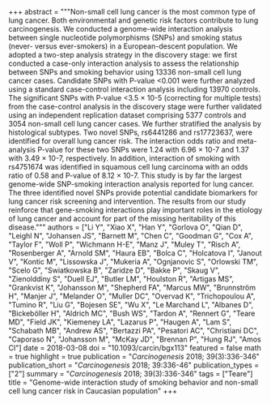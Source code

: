 +++
abstract = """Non-small cell lung cancer is the most common type of lung cancer. Both environmental and genetic risk factors contribute to lung carcinogenesis. We conducted a genome-wide interaction analysis between single nucleotide polymorphisms (SNPs) and smoking status (never- versus ever-smokers) in a European-descent population. We adopted a two-step analysis strategy in the discovery stage: we first conducted a case-only interaction analysis to assess the relationship between SNPs and smoking behavior using 13336 non-small cell lung cancer cases. Candidate SNPs with P-value <0.001 were further analyzed using a standard case-control interaction analysis including 13970 controls. The significant SNPs with P-value <3.5 × 10-5 (correcting for multiple tests) from the case-control analysis in the discovery stage were further validated using an independent replication dataset comprising 5377 controls and 3054 non-small cell lung cancer cases. We further stratified the analysis by histological subtypes. Two novel SNPs, rs6441286 and rs17723637, were identified for overall lung cancer risk. The interaction odds ratio and meta-analysis P-value for these two SNPs were 1.24 with 6.96 × 10-7 and 1.37 with 3.49 × 10-7, respectively. In addition, interaction of smoking with rs4751674 was identified in squamous cell lung carcinoma with an odds ratio of 0.58 and P-value of 8.12 × 10-7. This study is by far the largest genome-wide SNP-smoking interaction analysis reported for lung cancer. The three identified novel SNPs provide potential candidate biomarkers for lung cancer risk screening and intervention. The results from our study reinforce that gene-smoking interactions play important roles in the etiology of lung cancer and account for part of the missing heritability of this disease."""
authors = ["Li Y", "Xiao X", "Han Y", "Gorlova O", "Qian D", "Leighl N", "Johansen JS", "Barnett M", "Chen C", "Goodman G", "Cox A", "Taylor F", "Woll P", "Wichmann H-E", "Manz J", "Muley T", "Risch A", "Rosenberger A", "Arnold SM", "Haura EB", "Bolca C", "Holcatova I", "Janout V", "Kontic M", "Lissowska J", "Mukeria A", "Ognjanovic S", "Orlowski TM", "Scelo G", "Swiatkowska B", "Zaridze D", "Bakke P", "Skaug V", "Zienolddiny S", "Duell EJ", "Butler LM", "Houlston R", "Artigas MS", "Grankvist K", "Johansson M", "Shepherd FA", "Marcus MW", "Brunnström H", "Manjer J", "Melander O", "Muller DC", "Overvad K", "Trichopoulou A", "Tumino R", "Liu G", "Bojesen SE", "Wu X", "Le Marchand L", "Albanes D", "Bickeböller H", "Aldrich MC", "Bush WS", "Tardon A", "Rennert G", "Teare MD", "Field JK", "Kiemeney LA", "Lazarus P", "Haugen A", "Lam S", "Schabath MB", "Andrew AS", "Bertazzi PA", "Pesatori AC", "Christiani DC", "Caporaso N", "Johansson M", "McKay JD", "Brennan P", "Hung RJ", "Amos CI"]
date = 2018-03-08
doi = "10.1093/carcin/bgx113"
featured = false
math = true
highlight = true
publication = "*Carcinogenesis* 2018; 39(3):336-346"
publication_short = "*Carcinogenesis* 2018; 39:336-46"
publication_types = ["2"]
summary = "*Carcinogenesis* 2018; 39(3):336-346"
tags = ["Teare"]
title = "Genome-wide interaction study of smoking behavior and non-small cell lung cancer risk in Caucasian population"
+++
